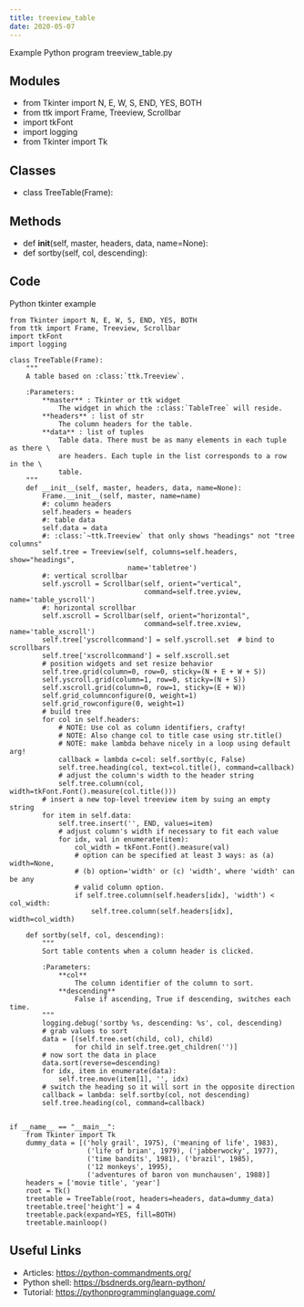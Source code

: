 ```yaml
---
title: treeview_table
date: 2020-05-07
---
```

Example Python program treeview_table.py

## Modules

* from Tkinter import N, E, W, S, END, YES, BOTH
* from ttk import Frame, Treeview, Scrollbar
* import tkFont
* import logging
* from Tkinter import Tk

## Classes

* class TreeTable(Frame):

## Methods

* def __init__(self, master, headers, data, name=None):
* def sortby(self, col, descending):

## Code

Python tkinter example

    from Tkinter import N, E, W, S, END, YES, BOTH
    from ttk import Frame, Treeview, Scrollbar
    import tkFont
    import logging
    
    class TreeTable(Frame):
        """
        A table based on :class:`ttk.Treeview`.
    
        :Parameters:
            **master** : Tkinter or ttk widget
                The widget in which the :class:`TableTree` will reside.
            **headers** : list of str
                The column headers for the table.
            **data** : list of tuples
                Table data. There must be as many elements in each tuple as there \
                are headers. Each tuple in the list corresponds to a row in the \
                table.
        """
        def __init__(self, master, headers, data, name=None):
            Frame.__init__(self, master, name=name)
            #: column headers
            self.headers = headers
            #: table data
            self.data = data
            #: :class:`~ttk.Treeview` that only shows "headings" not "tree columns"
            self.tree = Treeview(self, columns=self.headers, show="headings",
                                 name='tabletree')
            #: vertical scrollbar
            self.yscroll = Scrollbar(self, orient="vertical",
                                     command=self.tree.yview, name='table_yscroll')
            #: horizontal scrollbar
            self.xscroll = Scrollbar(self, orient="horizontal",
                                     command=self.tree.xview, name='table_xscroll')
            self.tree['yscrollcommand'] = self.yscroll.set  # bind to scrollbars
            self.tree['xscrollcommand'] = self.xscroll.set
            # position widgets and set resize behavior
            self.tree.grid(column=0, row=0, sticky=(N + E + W + S))
            self.yscroll.grid(column=1, row=0, sticky=(N + S))
            self.xscroll.grid(column=0, row=1, sticky=(E + W))
            self.grid_columnconfigure(0, weight=1)
            self.grid_rowconfigure(0, weight=1)
            # build tree
            for col in self.headers:
                # NOTE: Use col as column identifiers, crafty!
                # NOTE: Also change col to title case using str.title()
                # NOTE: make lambda behave nicely in a loop using default arg!
                callback = lambda c=col: self.sortby(c, False)
                self.tree.heading(col, text=col.title(), command=callback)
                # adjust the column's width to the header string
                self.tree.column(col, width=tkFont.Font().measure(col.title()))
            # insert a new top-level treeview item by suing an empty string
            for item in self.data:
                self.tree.insert('', END, values=item)
                # adjust column's width if necessary to fit each value
                for idx, val in enumerate(item):
                    col_width = tkFont.Font().measure(val)
                    # option can be specified at least 3 ways: as (a) width=None,
                    # (b) option='width' or (c) 'width', where 'width' can be any
                    # valid column option.
                    if self.tree.column(self.headers[idx], 'width') < col_width:
                        self.tree.column(self.headers[idx], width=col_width)
    
        def sortby(self, col, descending):
            """
            Sort table contents when a column header is clicked.
    
            :Parameters:
                **col**
                    The column identifier of the column to sort.
                **descending**
                    False if ascending, True if descending, switches each time.
            """
            logging.debug('sortby %s, descending: %s', col, descending)
            # grab values to sort
            data = [(self.tree.set(child, col), child)
                    for child in self.tree.get_children('')]
            # now sort the data in place
            data.sort(reverse=descending)
            for idx, item in enumerate(data):
                self.tree.move(item[1], '', idx)
            # switch the heading so it will sort in the opposite direction
            callback = lambda: self.sortby(col, not descending)
            self.tree.heading(col, command=callback)
    
    
    if __name__ == "__main__":
        from Tkinter import Tk
        dummy_data = [('holy grail', 1975), ('meaning of life', 1983),
                       ('life of brian', 1979), ('jabberwocky', 1977),
                       ('time bandits', 1981), ('brazil', 1985),
                       ('12 monkeys', 1995),
                       ('adventures of baron von munchausen', 1988)]
        headers = ['movie title', 'year']
        root = Tk()
        treetable = TreeTable(root, headers=headers, data=dummy_data)
        treetable.tree['height'] = 4
        treetable.pack(expand=YES, fill=BOTH)
        treetable.mainloop()

## Useful Links

- Articles: https://python-commandments.org/
- Python shell: https://bsdnerds.org/learn-python/
- Tutorial: https://pythonprogramminglanguage.com/
